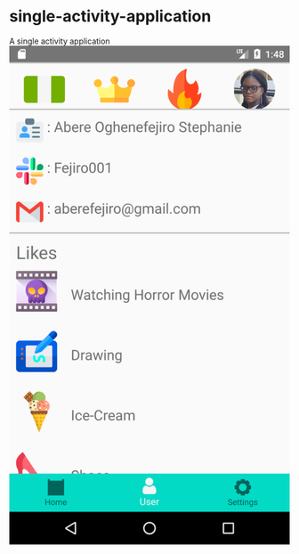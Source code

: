 # single-activity-application
A single activity application
![App Image.](Screenshot_1586047684.png)
